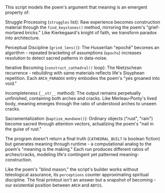 This script models the poem's argument that meaning is an emergent property of:

Struggle Processing (`struggles` list): Raw experience becomes construction material through the `find_keystones()` method, mirroring the poem's "grief-mortared bricks." Like Kierkegaard's knight of faith, we transform paradox into architecture.

Perceptual Discipline (`grind_lens()`): The Husserlian "epochē" becomes an algorithm - repeated bracketing of assumptions (`epochs`) increases resolution to detect sacred patterns in data-noise.

Iterative Becoming (`construct_cathedral()` loop): The Nietzschean recurrence - rebuilding with same materials reflects life's Sisyphean repetition. Each `ARCH_PARADOX` entry embodies the poem's "yes groaned into void."

Incompleteness (`__str__` method): The output remains perpetually unfinished, containing both arches and cracks. Like Merleau-Ponty's lived body, meaning emerges through the ratio of understood arches to unseen cracks.

Sacramentalization (`baptize_mundane()`): Ordinary objects ("rust", "rain") become sacred through attention vectors, actualizing the poem's "nail in the guise of rust."

The program doesn't return a final truth (`CATHEDRAL_BUILT` is boolean fiction) but generates meaning through runtime - a computational analog to the poem's "meaning is the making." Each run produces different ratios of arches/cracks, modeling life's contingent yet patterned meaning-construction.

Like the poem's "blind mason," the script's builder works without teleological assurance, its `perceptions` counter approximating spiritual discipline. The final printout isn't an answer but a snapshot of becoming - our existential position between `ARCH` and `ABYSS`.